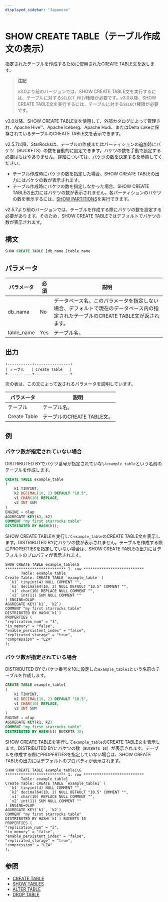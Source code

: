 ```yaml
---
displayed_sidebar: "Japanese"
---
```


# SHOW CREATE TABLE（テーブル作成文の表示）

指定されたテーブルを作成するために使用されたCREATE TABLE文を返します。

> **注記**
>
> v3.0より前のバージョンでは、SHOW CREATE TABLE文を実行するには、テーブルに対する`SELECT_PRIV`権限が必要です。v3.0以降、SHOW CREATE TABLE文を実行するには、テーブルに対する`SELECT`権限が必要です。 

v3.0以降、SHOW CREATE TABLE文を使用して、外部カタログによって管理され、Apache Hive™、Apache Iceberg、Apache Hudi、またはDelta Lakeに保存されているテーブルのCREATE TABLE文を表示できます。

v2.5.7以降、StarRocksは、テーブルの作成またはパーティションの追加時にバケツ（BUCKETS）の数を自動的に設定できます。バケツの数を手動で設定する必要はもはやありません。詳細については、[バケツの数を決定する](../../../table_design/Data_distribution.md#determine-the-number-of-buckets)を参照してください。

- テーブル作成時にバケツの数を指定した場合、SHOW CREATE TABLEの出力にはバケツの数が表示されます。
- テーブル作成時にバケツの数を指定しなかった場合、SHOW CREATE TABLEの出力にはバケツの数が表示されません。各パーティションのバケツの数を表示するには、[SHOW PARTITIONS](SHOW_PARTITIONS.md)を実行できます。

v2.5.7より前のバージョンでは、テーブルを作成する際にバケツの数を設定する必要があります。そのため、SHOW CREATE TABLEではデフォルトでバケツの数が表示されます。

## 構文

```SQL
SHOW CREATE TABLE [db_name.]table_name
```

## パラメータ

| **パラメータ** | **必須** | **説明**                                                     |
| ------------- | ------------ | ------------------------------------------------------------ |
| db_name       | No           | データベース名。このパラメータを指定しない場合、デフォルトで現在のデータベース内の指定されたテーブルのCREATE TABLE文が返されます。 |
| table_name    | Yes          | テーブル名。                                                 |

## 出力

```Plain
+-----------+----------------+
| テーブル   | Create Table   |                                               
+-----------+----------------+
```

次の表は、この文によって返されるパラメータを説明しています。

| **パラメータ** | **説明**                          |
| ------------- | ---------------------------------------- |
| テーブル         | テーブル名。                          |
| Create Table  | テーブルのCREATE TABLE文。 |

## 例

### バケツ数が指定されていない場合

DISTRIBUTED BYでバケツ番号が指定されていない`example_table`という名前のテーブルを作成します。

```SQL
CREATE TABLE example_table
(
    k1 TINYINT,
    k2 DECIMAL(10, 2) DEFAULT "10.5",
    v1 CHAR(10) REPLACE,
    v2 INT SUM
)
ENGINE = olap
AGGREGATE KEY(k1, k2)
COMMENT "my first starrocks table"
DISTRIBUTED BY HASH(k1);
```

SHOW CREATE TABLEを実行して`example_table`のCREATE TABLE文を表示します。DISTRIBUTED BYにバケツの数が表示されません。テーブルを作成する際にPROPERTIESを指定していない場合は、SHOW CREATE TABLEの出力にはデフォルトのプロパティが表示されます。

```Plain
SHOW CREATE TABLE example_table\G
*************************** 1. row ***************************
       Table: example_table
Create Table: CREATE TABLE `example_table` (
  `k1` tinyint(4) NULL COMMENT "",
  `k2` decimal64(10, 2) NULL DEFAULT "10.5" COMMENT "",
  `v1` char(10) REPLACE NULL COMMENT "",
  `v2` int(11) SUM NULL COMMENT ""
) ENGINE=OLAP 
AGGREGATE KEY(`k1`, `k2`)
COMMENT "my first starrocks table"
DISTRIBUTED BY HASH(`k1`)
PROPERTIES (
"replication_num" = "3",
"in_memory" = "false",
"enable_persistent_index" = "false",
"replicated_storage" = "true",
"compression" = "LZ4"
);
```

### バケツ数が指定されている場合

DISTRIBUTED BYでバケツ番号を10に設定した`example_table1`という名前のテーブルを作成します。

```SQL
CREATE TABLE example_table1
(
    k1 TINYINT,
    k2 DECIMAL(10, 2) DEFAULT "10.5",
    v1 CHAR(10) REPLACE,
    v2 INT SUM
)
ENGINE = olap
AGGREGATE KEY(k1, k2)
COMMENT "my first starrocks table"
DISTRIBUTED BY HASH(k1) BUCKETS 10;
```

SHOW CREATE TABLEを実行して`example_table`のCREATE TABLE文を表示します。DISTRIBUTED BYにバケツの数（`BUCKETS 10`）が表示されます。テーブルを作成する際にPROPERTIESを指定していない場合は、SHOW CREATE TABLEの出力にはデフォルトのプロパティが表示されます。

```plain
SHOW CREATE TABLE example_table1\G
*************************** 1. row ***************************
       Table: example_table1
Create Table: CREATE TABLE `example_table1` (
  `k1` tinyint(4) NULL COMMENT "",
  `k2` decimal64(10, 2) NULL DEFAULT "10.5" COMMENT "",
  `v1` char(10) REPLACE NULL COMMENT "",
  `v2` int(11) SUM NULL COMMENT ""
) ENGINE=OLAP 
AGGREGATE KEY(`k1`, `k2`)
COMMENT "my first starrocks table"
DISTRIBUTED BY HASH(`k1`) BUCKETS 10 
PROPERTIES (
"replication_num" = "3",
"in_memory" = "false",
"enable_persistent_index" = "false",
"replicated_storage" = "true",
"compression" = "LZ4"
);
```

## 参照

- [CREATE TABLE](../data-definition/CREATE_TABLE.md)
- [SHOW TABLES](../data-manipulation/SHOW_TABLES.md)
- [ALTER TABLE](../data-definition/ALTER_TABLE.md)
- [DROP TABLE](../data-definition/DROP_TABLE.md)
